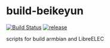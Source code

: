 # build-beikeyun

[![Build Status](https://travis-ci.com/hanwckf/build-beikeyun.svg?branch=master)](https://travis-ci.com/hanwckf/build-beikeyun)
[![release](https://img.shields.io/github/release/hanwckf/build-beikeyun.svg)](https://github.com/hanwckf/build-beikeyun/releases)

scripts for build armbian and LibreELEC
